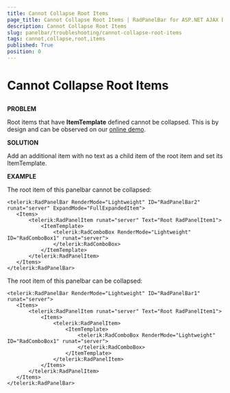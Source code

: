 ```yaml
---
title: Cannot Collapse Root Items
page_title: Cannot Collapse Root Items | RadPanelBar for ASP.NET AJAX Documentation
description: Cannot Collapse Root Items
slug: panelbar/troubleshooting/cannot-collapse-root-items
tags: cannot,collapse,root,items
published: True
position: 0
---
```


# Cannot Collapse Root Items



## 

**PROBLEM**

Root items that have **ItemTemplate** defined cannot be collapsed. This is by design and can be observed on our [online demo](http://demos.telerik.com/aspnet-ajax/panelbar/examples/functionality/templates/defaultcs.aspx).

**SOLUTION**

Add an additional item with no text as a child item of the root item and set its ItemTemplate.

**EXAMPLE**

The root item of this panelbar cannot be collapsed:

````ASPNET
<telerik:RadPanelBar RenderMode="Lightweight" ID="RadPanelBar2" runat="server" ExpandMode="FullExpandedItem">
   <Items>
       <telerik:RadPanelItem runat="server" Text="Root RadPanelItem1">
           <ItemTemplate>
               <telerik:RadComboBox RenderMode="Lightweight" ID="RadComboBox1" runat="server">
               </telerik:RadComboBox>
           </ItemTemplate>
       </telerik:RadPanelItem>
   </Items>
</telerik:RadPanelBar> 
````



The root item of this panelbar can be collapsed:

````ASPNET
<telerik:RadPanelBar RenderMode="Lightweight" ID="RadPanelBar1" runat="server">
   <Items>
       <telerik:RadPanelItem runat="server" Text="Root RadPanelItem1">
           <Items>
               <telerik:RadPanelItem>
                   <ItemTemplate>
                       <telerik:RadComboBox RenderMode="Lightweight" ID="RadComboBox1" runat="server">
                       </telerik:RadComboBox>
                   </ItemTemplate>
               </telerik:RadPanelItem>
           </Items>
       </telerik:RadPanelItem>
   </Items>
</telerik:RadPanelBar> 
````


